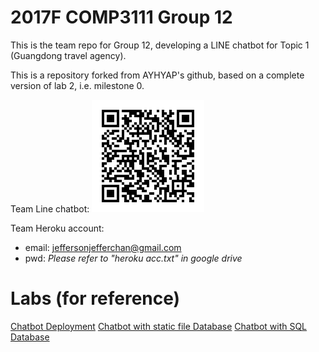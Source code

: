 # 2017F COMP3111 Group 12

This is the team repo for Group 12, developing a LINE chatbot for Topic 1 (Guangdong travel agency).

This is a repository forked from AYHYAP's github, based on a complete version of lab 2, i.e. milestone 0.

Team Line chatbot:
![Line chatbot QR code](./image/line_qr.png)

Team Heroku account:
* email: jeffersonjefferchan@gmail.com
* pwd: *Please refer to "heroku acc.txt" in google drive*

# Labs (for reference)

[Chatbot Deployment](./lab1.md)
[Chatbot with static file Database](./lab2.md)
[Chatbot with SQL Database](./lab3.md)
